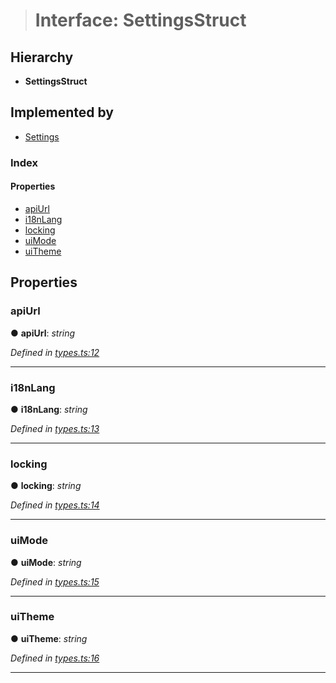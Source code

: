 > # Interface: SettingsStruct

## Hierarchy

* **SettingsStruct**

## Implemented by

* [Settings](../classes/_settings_.settings.md)

### Index

#### Properties

* [apiUrl](_types_.settingsstruct.md#apiurl)
* [i18nLang](_types_.settingsstruct.md#i18nlang)
* [locking](_types_.settingsstruct.md#locking)
* [uiMode](_types_.settingsstruct.md#uimode)
* [uiTheme](_types_.settingsstruct.md#uitheme)

## Properties

###  apiUrl

● **apiUrl**: *string*

*Defined in [types.ts:12](url)*

___

###  i18nLang

● **i18nLang**: *string*

*Defined in [types.ts:13](url)*

___

###  locking

● **locking**: *string*

*Defined in [types.ts:14](url)*

___

###  uiMode

● **uiMode**: *string*

*Defined in [types.ts:15](url)*

___

###  uiTheme

● **uiTheme**: *string*

*Defined in [types.ts:16](url)*

___